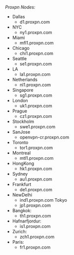 _Proxpn Nodes:_

* Dallas
	*  d1.proxpn.com 
* NYC 		
	*  ny1.proxpn.com
* Miami 		
	*  mfl1.proxpn.com
* Chicago 	
	*  chi1.proxpn.com
* Seattle 	
	*  se1.proxpn.com
* LA
	*  la1.proxpn.com
* Netherlands
	*  nl1.proxpn.com
* Singapore
	*  sg1.proxpn.com
* London
	*  uk1.proxpn.com
* Prague
	*  cz1.proxpn.com
* Stockholm 
	*  swe1.proxpn.com
* SanJose	
	*  openvpn-cr.proxpn.com
* Toronto 
	*  tor1.proxpn.com
* Montreal 
	*  mtl1.proxpn.com
* HongKong 		
	*  hk1.proxpn.com
* Sydney 
	*  au1.proxpn.com
* Frankfurt 		
	*  de1.proxpn.com
* NewDelhi
	*  ind1.proxpn.com
Tokyo
	*  jp1.proxpn.com
* Bangkok:
	*  th1.proxpn.com
* Hafnarfjordur:
	*  is1.proxpn.com
* Zurich: 
	*  zch1.proxpn.com
* Paris: 
	*  fr1.proxpn.com